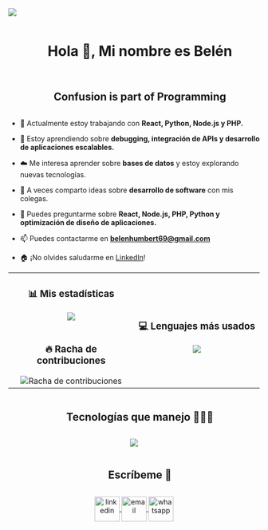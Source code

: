 
<!--horizontal divider(gradiant)-->
<img src="https://user-images.githubusercontent.com/73097560/115834477-dbab4500-a447-11eb-908a-139a6edaec5c.gif">

<!--h1 without bottom border-->
<div id="user-content-toc">
  <ul align="center">
    <summary><h1 style="display: inline-block">Hola 👋, Mi nombre es Belén</h1></summary>
  </ul>
</div>


<!--h2 without bottom border-->
<div id="user-content-toc">
  <ul align="center">
    <summary><h2 style="display: inline-block">Confusion is part of Programming</h2></summary>
  </ul>
</div>


<!--Intro start-->
- 🔭 Actualmente estoy trabajando con **React, Python, Node.js y PHP.**

- 🌱 Estoy aprendiendo sobre **debugging, integración de APIs y desarrollo de aplicaciones escalables.**

- ☁️ Me interesa aprender sobre **bases de datos** y estoy explorando nuevas tecnologías.

- 📝 A veces comparto ideas sobre **desarrollo de software** con mis colegas.

- 💬 Puedes preguntarme sobre **React, Node.js, PHP, Python y optimización de diseño de aplicaciones.**

- 📫 Puedes contactarme en **belenhumbert69@gmail.com**

- 🏠 ¡No olvides saludarme en [LinkedIn](https://www.linkedin.com/in/bel%C3%A9n-humbert/)!  
<!--Intro end-->



<!--- Estadísticas y Streak (Inicio) -->
<p align="center">
  <!--- Estadísticas (Inicio) -->
  <table align="center">
    <tr border="none">
      <td width="50%" align="center">
        <h3>📊 Mis estadísticas</h3>
        <img align="center" src="https://github-readme-stats.vercel.app/api?username=Belen-Humbert&theme=dark&show_icons=true&count_private=true" />
        <br></br>
        <h3>🔥 Racha de contribuciones</h3>
        <img title="🔥 Estadísticas de racha" alt="Racha de contribuciones" src="https://github-readme-streak-stats.herokuapp.com/?user=Belen-Humbert&theme=dark&hide_border=false" />
      </td>
      <td width="50%" align="center">
        <h3>💻 Lenguajes más usados</h3>
        <img align="center" src="https://github-readme-stats.anuraghazra1.vercel.app/api/top-langs/?username=Belen-Humbert&theme=dark&hide_border=false&no-bg=true&no-frame=true&langs_count=10" />
      </td>
    </tr>
  </table>
  <!--- Estadísticas (Fin) -->
</p>
<!--- Estadísticas y Streak (Fin) -->

<!--h1 without bottom border-->
<div id="user-content-toc">
  <ul align="center">
    <summary><h2 style="display: inline-block">Tecnologías que manejo 👨🏻‍💻</h2></summary>
  </ul>
</div>
<!--tech stack icons-->
<p align="center">
  <a href="https://skillicons.dev">
    <img src="https://skillicons.dev/icons?i=html,css,js,nodejs,java,php,py,django,mysql,git,github,express,bootstrap,tailwind&perline=7" />
  </a>
</p>


<!-- Connect with me -->
<!--h2 without bottom border-->
<div id="user-content-toc">
  <ul align="center">
    <summary><h2 style="display: inline-block">Escríbeme 🤝</h2></summary>
  </ul>
</div>

<!--Íconos y enlaces-->
<p align="center">
  <a href="https://www.linkedin.com/in/bel%C3%A9n-humbert/" target="blank">
    <img align="center" src="https://user-images.githubusercontent.com/88904952/234979284-68c11d7f-1acc-4f0c-ac78-044e1037d7b0.png" alt="linkedin" height="50" width="50" />
  </a>
  <a href="mailto:belenhumbert69@gmail.com" target="blank">
    <img align="center" src="https://user-images.githubusercontent.com/88904952/234982196-562aea17-5532-4550-8c08-1c7cb994a541.png" alt="email" height="50" width="50" />
  </a>
  <a href="https://wa.me/542617038693" target="blank">
    <img align="center" src="https://user-images.githubusercontent.com/88904952/234982627-019fd336-6248-453c-9b05-97c13fd1d207.png" alt="whatsapp" height="50" width="50" />
  </a>
</p>

